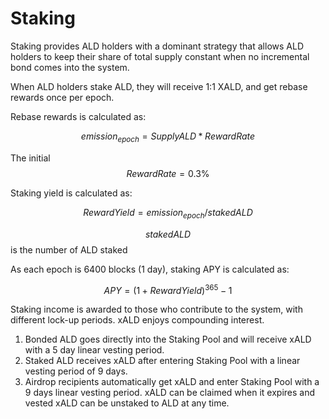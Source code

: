# Staking



Staking provides ALD holders with a dominant strategy that allows ALD holders to keep their share of total supply constant when no incremental bond comes into the system.&#x20;

When ALD holders stake ALD, they will receive 1:1 XALD, and get rebase rewards once per epoch.

Rebase rewards is calculated as:

&#x20;                                         $$emission_{epoch}= SupplyALD*RewardRate$$

The initial $$RewardRate=0.3\%$$

Staking yield is calculated as:

&#x20;                                        $$RewardYield=emission_{epoch}/stakedALD$$

$$stakedALD$$ is the number of ALD staked

As each epoch is 6400 blocks (1 day), staking APY is calculated as:

&#x20;                                           $$APY=(1+RewardYield)^{365}-1$$



Staking income is awarded to those who contribute to the system, with different lock-up periods. xALD enjoys compounding interest.

1. Bonded ALD goes directly into the Staking Pool and will receive xALD with a 5 day linear vesting period.
2. Staked ALD receives xALD after entering Staking Pool with a linear vesting period of 9 days.
3. Airdrop recipients automatically get xALD and enter Staking Pool with a 9 days linear vesting period. xALD can be claimed when it expires and vested xALD can be unstaked to ALD at any time.
